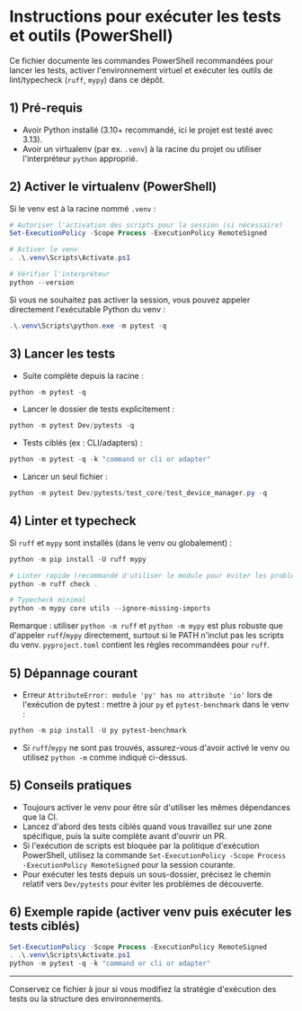# Instructions pour exécuter les tests et outils (PowerShell)

Ce fichier documente les commandes PowerShell recommandées pour lancer les tests, activer l'environnement virtuel et exécuter les outils de lint/typecheck (`ruff`, `mypy`) dans ce dépôt.

## 1) Pré-requis

- Avoir Python installé (3.10+ recommandé, ici le projet est testé avec 3.13).
- Avoir un virtualenv (par ex. `.venv`) à la racine du projet ou utiliser l'interpréteur `python` approprié.

## 2) Activer le virtualenv (PowerShell)

Si le venv est à la racine nommé `.venv` :

```powershell
# Autoriser l'activation des scripts pour la session (si nécessaire)
Set-ExecutionPolicy -Scope Process -ExecutionPolicy RemoteSigned

# Activer le venv
. .\.venv\Scripts\Activate.ps1

# Vérifier l'interpréteur
python --version
```

Si vous ne souhaitez pas activer la session, vous pouvez appeler directement l'exécutable Python du venv :

```powershell
.\.venv\Scripts\python.exe -m pytest -q
```

## 3) Lancer les tests

- Suite complète depuis la racine :

```powershell
python -m pytest -q
```

- Lancer le dossier de tests explicitement :

```powershell
python -m pytest Dev/pytests -q
```

- Tests ciblés (ex : CLI/adapters) :

```powershell
python -m pytest -q -k "command or cli or adapter"
```

- Lancer un seul fichier :

```powershell
python -m pytest Dev/pytests/test_core/test_device_manager.py -q
```

## 4) Linter et typecheck

Si `ruff` et `mypy` sont installés (dans le venv ou globalement) :

```powershell
python -m pip install -U ruff mypy

# Linter rapide (recommandé d'utiliser le module pour éviter les problèmes de PATH)
python -m ruff check .

# Typecheck minimal
python -m mypy core utils --ignore-missing-imports
```

Remarque : utiliser `python -m ruff` et `python -m mypy` est plus robuste que d'appeler `ruff`/`mypy` directement, surtout si le PATH n'inclut pas les scripts du venv. `pyproject.toml` contient les règles recommandées pour `ruff`.

## 5) Dépannage courant

- Erreur `AttributeError: module 'py' has no attribute 'io'` lors de l'exécution de pytest : mettre à jour `py` et `pytest-benchmark` dans le venv :

```powershell
python -m pip install -U py pytest-benchmark
```

- Si `ruff`/`mypy` ne sont pas trouvés, assurez-vous d'avoir activé le venv ou utilisez `python -m` comme indiqué ci-dessus.

## 5) Conseils pratiques

- Toujours activer le venv pour être sûr d'utiliser les mêmes dépendances que la CI.
- Lancez d'abord des tests ciblés quand vous travaillez sur une zone spécifique, puis la suite complète avant d'ouvrir un PR.
- Si l'exécution de scripts est bloquée par la politique d'exécution PowerShell, utilisez la commande `Set-ExecutionPolicy -Scope Process -ExecutionPolicy RemoteSigned` pour la session courante.
- Pour exécuter les tests depuis un sous-dossier, précisez le chemin relatif vers `Dev/pytests` pour éviter les problèmes de découverte.

## 6) Exemple rapide (activer venv puis exécuter les tests ciblés)

```powershell
Set-ExecutionPolicy -Scope Process -ExecutionPolicy RemoteSigned
. .\.venv\Scripts\Activate.ps1
python -m pytest -q -k "command or cli or adapter"
```

---

Conservez ce fichier à jour si vous modifiez la stratégie d'exécution des tests ou la structure des environnements.
